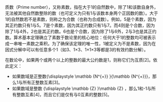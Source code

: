 
质数（Prime number），又称素数，指在大于1的自然数中，除了1和该数自身外，无法被其他自然数整除的数（也可定义为只有1与该数本身两个正因数的数）。大于1的自然数若不是素数，则称之为合数（也称为合成数）。例如，5是个素数，因为其正约数只有1与5。7是个素数，因为其正约数只有1与7。而4则是个合数，因为除了1与4外，2也是其正约数。6也是个合数，因为除了1与6外，2与3也是其正约数。算术基本定理确立了素数于数论里的核心地位：任何大于1的整数均可被表示成一串唯一素数之乘积。为了确保该定理的唯一性，1被定义为不是素数，因为在因式分解中可以有任意多个1（如3、1×3、1×1×3等都是3的有效约数分解）。

在数论中，如果两个或两个以上的整数的最大公约数是1，则称它们为互质[2]。依此定义：
* 如果数域是正整数{\displaystyle \mathbb {N^{+}} }{\mathbb  {N^{+}}}，那么1与所有正整数互素[3]。
* 如果数域是整数 {\displaystyle \mathbb {Z} }\mathbb {Z} ，那么1和-1与所有整数互素[4]，而且它们是仅有与0互素的整数[5]。